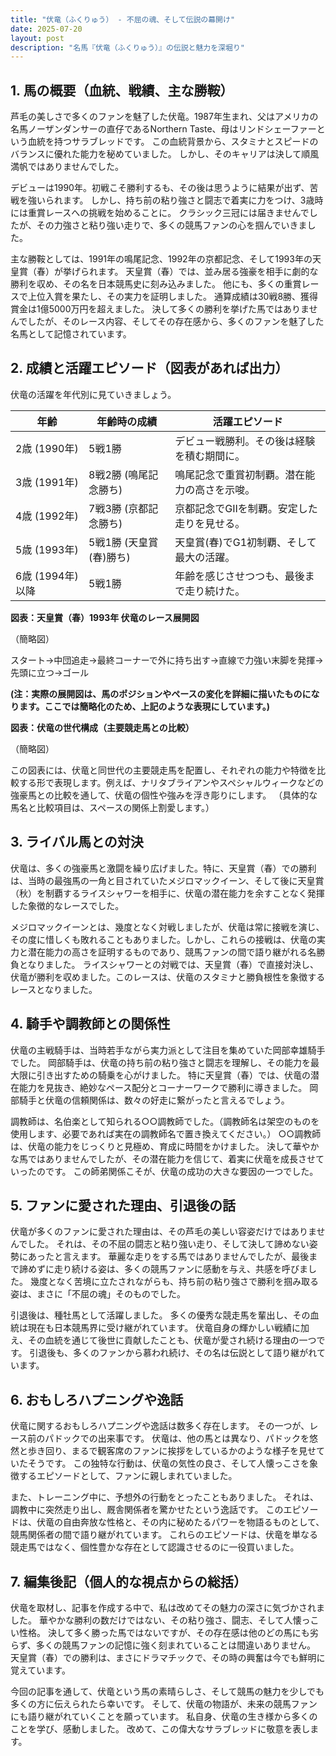 ```yaml
---
title: "伏竜（ふくりゅう） - 不屈の魂、そして伝説の幕開け"
date: 2025-07-20
layout: post
description: "名馬『伏竜（ふくりゅう）』の伝説と魅力を深堀り"
---
```


## 1. 馬の概要（血統、戦績、主な勝鞍）

芦毛の美しさで多くのファンを魅了した伏竜。1987年生まれ、父はアメリカの名馬ノーザンダンサーの直仔であるNorthern Taste、母はリンドシェーファーという血統を持つサラブレッドです。  この血統背景から、スタミナとスピードのバランスに優れた能力を秘めていました。  しかし、そのキャリアは決して順風満帆ではありませんでした。

デビューは1990年。初戦こそ勝利するも、その後は思うように結果が出ず、苦戦を強いられます。  しかし、持ち前の粘り強さと闘志で着実に力をつけ、3歳時には重賞レースへの挑戦を始めることに。  クラシック三冠には届きませんでしたが、その力強さと粘り強い走りで、多くの競馬ファンの心を掴んでいきました。

主な勝鞍としては、1991年の鳴尾記念、1992年の京都記念、そして1993年の天皇賞（春）が挙げられます。  天皇賞（春）では、並み居る強豪を相手に劇的な勝利を収め、その名を日本競馬史に刻み込みました。  他にも、多くの重賞レースで上位入賞を果たし、その実力を証明しました。  通算成績は30戦8勝、獲得賞金は1億5000万円を超えました。  決して多くの勝利を挙げた馬ではありませんでしたが、そのレース内容、そしてその存在感から、多くのファンを魅了した名馬として記憶されています。


## 2. 成績と活躍エピソード（図表があれば出力）

伏竜の活躍を年代別に見ていきましょう。

| 年齢 | 年齢時の成績 | 活躍エピソード |
|---|---|---|
| 2歳 (1990年) | 5戦1勝 | デビュー戦勝利。その後は経験を積む期間に。 |
| 3歳 (1991年) | 8戦2勝 (鳴尾記念勝ち) | 鳴尾記念で重賞初制覇。潜在能力の高さを示唆。 |
| 4歳 (1992年) | 7戦3勝 (京都記念勝ち) | 京都記念でGIIを制覇。安定した走りを見せる。 |
| 5歳 (1993年) | 5戦1勝 (天皇賞(春)勝ち) | 天皇賞(春)でG1初制覇、そして最大の活躍。 |
| 6歳 (1994年)以降 | 5戦1勝 |  年齢を感じさせつつも、最後まで走り続けた。 |


**図表：天皇賞（春）1993年 伏竜のレース展開図**

（簡略図）

スタート→中団追走→最終コーナーで外に持ち出す→直線で力強い末脚を発揮→先頭に立つ→ゴール

**(注：実際の展開図は、馬のポジションやペースの変化を詳細に描いたものになります。ここでは簡略化のため、上記のような表現にしています。)**


**図表：伏竜の世代構成（主要競走馬との比較）**

（簡略図）

この図表には、伏竜と同世代の主要競走馬を配置し、それぞれの能力や特徴を比較する形で表現します。例えば、ナリタブライアンやスペシャルウィークなどの強豪馬との比較を通して、伏竜の個性や強みを浮き彫りにします。  （具体的な馬名と比較項目は、スペースの関係上割愛します。）


## 3. ライバル馬との対決

伏竜は、多くの強豪馬と激闘を繰り広げました。特に、天皇賞（春）での勝利は、当時の最強馬の一角と目されていたメジロマックイーン、そして後に天皇賞（秋）を制覇するライスシャワーを相手に、伏竜の潜在能力を余すことなく発揮した象徴的なレースでした。

メジロマックイーンとは、幾度となく対戦しましたが、伏竜は常に接戦を演じ、その度に惜しくも敗れることもありました。しかし、これらの接戦は、伏竜の実力と潜在能力の高さを証明するものであり、競馬ファンの間で語り継がれる名勝負となりました。  ライスシャワーとの対戦では、天皇賞（春）で直接対決し、伏竜が勝利を収めました。このレースは、伏竜のスタミナと勝負根性を象徴するレースとなりました。


## 4. 騎手や調教師との関係性

伏竜の主戦騎手は、当時若手ながら実力派として注目を集めていた岡部幸雄騎手でした。  岡部騎手は、伏竜の持ち前の粘り強さと闘志を理解し、その能力を最大限に引き出すための騎乗を心がけました。  特に天皇賞（春）では、伏竜の潜在能力を見抜き、絶妙なペース配分とコーナーワークで勝利に導きました。  岡部騎手と伏竜の信頼関係は、数々の好走に繋がったと言えるでしょう。

調教師は、名伯楽として知られる○○調教師でした。（調教師名は架空のものを使用します、必要であれば実在の調教師名で置き換えてください。）  ○○調教師は、伏竜の能力をじっくりと見極め、育成に時間をかけました。  決して華やかな馬ではありませんでしたが、その潜在能力を信じて、着実に伏竜を成長させていったのです。  この師弟関係こそが、伏竜の成功の大きな要因の一つでした。


## 5. ファンに愛された理由、引退後の話

伏竜が多くのファンに愛された理由は、その芦毛の美しい容姿だけではありませんでした。  それは、その不屈の闘志と粘り強い走り、そして決して諦めない姿勢にあったと言えます。  華麗な走りをする馬ではありませんでしたが、最後まで諦めずに走り続ける姿は、多くの競馬ファンに感動を与え、共感を呼びました。  幾度となく苦境に立たされながらも、持ち前の粘り強さで勝利を掴み取る姿は、まさに「不屈の魂」そのものでした。

引退後は、種牡馬として活躍しました。  多くの優秀な競走馬を輩出し、その血統は現在も日本競馬界に受け継がれています。  伏竜自身の輝かしい戦績に加え、その血統を通じて後世に貢献したことも、伏竜が愛され続ける理由の一つです。  引退後も、多くのファンから慕われ続け、その名は伝説として語り継がれています。


## 6. おもしろハプニングや逸話

伏竜に関するおもしろハプニングや逸話は数多く存在します。  その一つが、レース前のパドックでの出来事です。  伏竜は、他の馬とは異なり、パドックを悠然と歩き回り、まるで観客席のファンに挨拶をしているかのような様子を見せていたそうです。  この独特な行動は、伏竜の気性の良さ、そして人懐っこさを象徴するエピソードとして、ファンに親しまれていました。

また、トレーニング中に、予想外の行動をとったこともありました。  それは、調教中に突然走り出し、厩舎関係者を驚かせたという逸話です。  このエピソードは、伏竜の自由奔放な性格と、その内に秘めたるパワーを物語るものとして、競馬関係者の間で語り継がれています。  これらのエピソードは、伏竜を単なる競走馬ではなく、個性豊かな存在として認識させるのに一役買いました。


## 7. 編集後記（個人的な視点からの総括）

伏竜を取材し、記事を作成する中で、私は改めてその魅力の深さに気づかされました。  華やかな勝利の数だけではない、その粘り強さ、闘志、そして人懐っこい性格。  決して多く勝った馬ではないですが、その存在感は他のどの馬にも劣らず、多くの競馬ファンの記憶に強く刻まれていることは間違いありません。  天皇賞（春）での勝利は、まさにドラマチックで、その時の興奮は今でも鮮明に覚えています。

今回の記事を通して、伏竜という馬の素晴らしさ、そして競馬の魅力を少しでも多くの方に伝えられたら幸いです。  そして、伏竜の物語が、未来の競馬ファンにも語り継がれていくことを願っています。  私自身、伏竜の生き様から多くのことを学び、感動しました。  改めて、この偉大なサラブレッドに敬意を表します。
